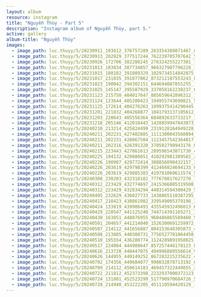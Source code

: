 ```yaml
---
layout: album
resource: instagram
title: "Nguyễn Thùy - Part 5"
description: "Instagram album of Nguyễn Thùy, part 5."
active: gallery
album-title: "Nguyễn Thùy"
images:
  - image_path: luc.thuyy/5/20230911_193612_376757289_263354389871467_8949760728492816641_n.jpg
  - image_path: luc.thuyy/5/20230913_202829_377517244_762239705707642_5839070969052587817_n.jpg
  - image_path: luc.thuyy/5/20230926_172706_382288245_276324255227301_7702843706413002844_n.jpg
  - image_path: luc.thuyy/5/20231013_183834_387734857_966327907796228_1402988529332193211_n.jpg
  - image_path: luc.thuyy/5/20231015_180102_391089329_1029734514842075_5460226959695513105_n.jpg
  - image_path: luc.thuyy/5/20231017_231835_391077862_873212187553243_8340357376371877083_n.jpg
  - image_path: luc.thuyy/5/20231023_190042_394302151_644694087855255_1588373252791856444_n.jpg
  - image_path: luc.thuyy/5/20231025_145147_395587929_337058162238237_6025986416392289909_n.jpg
  - image_path: luc.thuyy/5/20231123_215750_404017647_885659642896312_1665598905631859919_n.jpg
  - image_path: luc.thuyy/5/20231124_123644_405200423_194955743690821_5186167457016572309_n.jpg
  - image_path: luc.thuyy/5/20231125_172614_404276263_1099375414290445_4851244987524552577_n.jpg
  - image_path: luc.thuyy/5/20231201_221832_404268877_1041793137105612_2449783942488600587_n.jpg
  - image_path: luc.thuyy/5/20231203_220643_405556364_684892633733217_3807918202234512630_n.jpg
  - image_path: luc.thuyy/5/20231218_205146_412018443_1428859947843073_7212430912745023090_n.jpg
  - image_path: luc.thuyy/5/20240210_213214_425824499_2319128164949228_7617284029444378977_n.jpg
  - image_path: luc.thuyy/5/20240211_202231_427402885_1111300043560894_7365520940439584030_n.jpg
  - image_path: luc.thuyy/5/20240211_202231_428067504_1123457542364017_4790612694029617799_n.jpg
  - image_path: luc.thuyy/5/20240211_202316_426391320_370502798943176_6413859026499004321_n.jpg
  - image_path: luc.thuyy/5/20240215_223443_427861613_289596543871730_4520825846119784297_n.jpg
  - image_path: luc.thuyy/5/20240225_194132_429888651_410292981389582_2263704521989879542_n.jpg
  - image_path: luc.thuyy/5/20240226_190907_429772414_388856090432157_3630666043775813350_n.jpg
  - image_path: luc.thuyy/5/20240226_203619_429798399_412466024694133_6321470364278369156_n.jpg
  - image_path: luc.thuyy/5/20240226_203619_429885383_419781060611574_5883042130848877475_n.jpg
  - image_path: luc.thuyy/5/20240308_230203_432318182_777670817627270_7211161882257911381_n.jpg
  - image_path: luc.thuyy/5/20240312_223429_432774697_2415366805319500_6744716027918146832_n.jpg
  - image_path: luc.thuyy/5/20240312_223429_432834294_448314594300429_5447782258272937417_n.jpg
  - image_path: luc.thuyy/5/20240405_232629_436027733_1438865110387295_3779164070493645212_n.jpg
  - image_path: luc.thuyy/5/20240417_210423_438861982_339549005379198_3705407430827525060_n.jpg
  - image_path: luc.thuyy/5/20240424_133819_439906493_435545932496013_6414601538375038114_n.jpg
  - image_path: luc.thuyy/5/20240429_220547_441125240_744714391165271_1845161120786827092_n.jpg
  - image_path: luc.thuyy/5/20240430_163851_440876955_960486865589460_5326599148100190272_n.jpg
  - image_path: luc.thuyy/5/20240501_204657_441214040_1526300691259972_2959696816206321559_n.jpg
  - image_path: luc.thuyy/5/20240507_214112_441656887_804153648305873_4529077013249202910_n.jpg
  - image_path: luc.thuyy/5/20240508_213805_440308731_7756527781064450_8088295456770114547_n.jpg
  - image_path: luc.thuyy/5/20240510_195554_436280774_1124289891958025_2694504103927742826_n.jpg
  - image_path: luc.thuyy/5/20240517_224004_444908647_857257446178123_8730006785060004549_n.jpg
  - image_path: luc.thuyy/5/20240616_213720_448447075_494996809556614_9159785650321383105_n.jpg
  - image_path: luc.thuyy/5/20240626_144955_449149252_867283215235622_495842922014307518_n.jpg
  - image_path: luc.thuyy/5/20240702_174356_449684077_998032878713192_6961975594838429841_n.jpg
  - image_path: luc.thuyy/5/20240709_214112_450614183_469457322449855_2907671153807114044_n.jpg
  - image_path: luc.thuyy/5/20240722_211812_452373398_2232937000372123_5700461327392727664_n.jpg
  - image_path: luc.thuyy/5/20240724_131801_452523299_517790970684726_526566962137525884_n.jpg
  - image_path: luc.thuyy/5/20240728_214940_453222205_451110594420129_1934072518677780406_n.jpg
---
```

